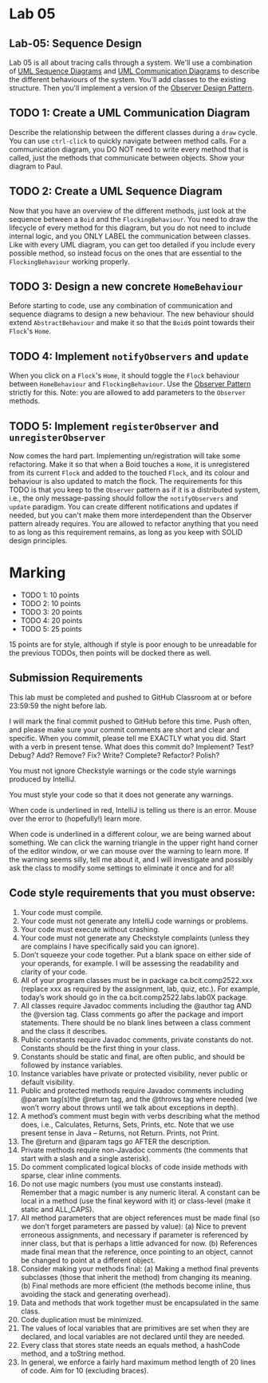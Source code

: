 # Lab 05
## Lab-05: Sequence Design
Lab 05 is all about tracing calls through a system. We'll use a combination of [UML Sequence Diagrams](https://en.wikipedia.org/wiki/Sequence_diagram) and [UML Communication Diagrams](https://en.wikipedia.org/wiki/Communication_diagram) to describe the different behaviours of the system. You'll add classes to the existing structure. Then you'll implement a version of the [Observer Design Pattern](https://en.wikipedia.org/wiki/Observer_pattern).

## TODO 1: Create a UML Communication Diagram
Describe the relationship between the different classes during a `draw` cycle. You can use `ctrl-click` to quickly navigate between method calls. For a communication diagram, you DO NOT need to write every method that is called, just the methods that communicate between objects. Show your diagram to Paul.

## TODO 2: Create a UML Sequence Diagram
Now that you have an overview of the different methods, just look at the sequence between a `Boid` and the `FlockingBehaviour`. You need to draw the lifecycle of every method for this diagram, but you do not need to include internal logic, and you ONLY LABEL the communication between classes. Like with every UML diagram, you can get too detailed if you include every possible method, so instead focus on the ones that are essential to the `FlockingBehaviour` working properly.

## TODO 3: Design a new concrete `HomeBehaviour`
Before starting to code, use any combination of communication and sequence diagrams to design a new behaviour. The new behaviour should extend `AbstractBehaviour` and make it so that the `Boid`s point towards their `Flock`'s `Home`.

## TODO 4: Implement `notifyObservers` and `update`
When you click on a `Flock`'s `Home`, it should toggle the `Flock` behaviour between `HomeBehaviour` and `FlockingBehaviour`. Use the [Observer Pattern](https://en.wikipedia.org/wiki/Observer_pattern) strictly for this. Note: you are allowed to add parameters to the `Observer` methods.

## TODO 5: Implement `registerObserver` and `unregisterObserver`
Now comes the hard part. Implementing un/registration will take some refactoring. Make it so that when a Boid touches a `Home`, it is unregistered from its current `Flock` and added to the touched `Flock`, and its colour and behaviour is also updated to match the flock. The requirements for this TODO is that you keep to the `Observer` pattern as if it is a distributed system, i.e., the only message-passing should follow the `notifyObservers` and `update` paradigm. You can create different notifications and updates if needed, but you can't make them more interdependent than the Observer pattern already requires. You are allowed to refactor anything that you need to as long as this requirement remains, as long as you keep with SOLID design principles.


# Marking
- TODO 1: 10 points
- TODO 2: 10 points
- TODO 3: 20 points
- TODO 4: 20 points
- TODO 5: 25 points

15 points are for style, although if style is poor enough to be unreadable for the previous TODOs, then points will be docked there as well.

## Submission Requirements

This lab must be completed and pushed to GitHub Classroom at or before 23:59:59 the night before lab.

I will mark the final commit pushed to GitHub before this time. Push often, and please make sure your commit comments are short and clear and specific. When you commit, please tell me EXACTLY what you did. Start with a verb in present tense. What does this commit do? Implement? Test? Debug? Add? Remove? Fix? Write? Complete? Refactor? Polish?

You must not ignore Checkstyle warnings or the code style warnings produced by IntelliJ.

You must style your code so that it does not generate any warnings.

When code is underlined in red, IntelliJ is telling us there is an error. Mouse over the error to (hopefully!) learn more.

When code is underlined in a different colour, we are being warned about something. We can click the warning triangle in the upper right hand corner of the editor window, or we can mouse over the warning to learn more. If the warning seems silly, tell me about it, and I will investigate and possibly ask the class to modify some settings to eliminate it once and for all!

## Code style requirements that you must observe:
1. Your code must compile.
2. Your code must not generate any IntelliJ code warnings or problems.
3. Your code must execute without crashing.
4. Your code must not generate any Checkstyle complaints (unless they are complains I have specifically said you can ignore).
5. Don’t squeeze your code together. Put a blank space on either side of your operands, for example. I will be assessing the readability and clarity of your code.
6. All of your program classes must be in package ca.bcit.comp2522.xxx (replace xxx as required by the assignment, lab, quiz, etc.). For example, today’s work should go in the ca.bcit.comp2522.labs.lab0X package.
7. All classes require Javadoc comments including the @author tag AND the @version tag. Class comments go after the package and import statements. There should be no blank lines between a class comment and the class it describes.
8. Public constants require Javadoc comments, private constants do not. Constants should be the first thing in your class.
9. Constants should be static and final, are often public, and should be followed by instance variables.
10. Instance variables have private or protected visibility, never public or default visibility.
11. Public and protected methods require Javadoc comments including @param tag(s)the @return tag, and the @throws tag where needed (we won’t worry about throws until we talk about exceptions in depth).
12. A method’s comment must begin with verbs describing what the method does, i.e., Calculates, Returns, Sets, Prints, etc. Note that we use present tense in Java – Returns, not Return. Prints, not Print.
13. The @return and @param tags go AFTER the description.
14. Private methods require non-Javadoc comments (the comments that start with a slash and a single asterisk).
15. Do comment complicated logical blocks of code inside methods with sparse, clear inline comments.
16. Do not use magic numbers (you must use constants instead). Remember that a magic number is any numeric literal. A constant can be local in a method (use the final keyword with it) or class-level (make it static and ALL_CAPS).
17. All method parameters that are object references must be made final (so we don’t forget parameters are passed by value):
(a) Nice to prevent erroneous assignments, and necessary if parameter is referenced by inner class, but that is perhaps a little advanced for now.
(b) References made final mean that the reference, once pointing to an object, cannot be changed to point at a different object.
18. Consider making your methods final:
(a) Making a method final prevents subclasses (those that inherit the method) from changing its meaning.
(b) Final methods are more efficient (the methods become inline, thus avoiding the stack and generating overhead).
19. Data and methods that work together must be encapsulated in the same class.
20. Code duplication must be minimized.
21. The values of local variables that are primitives are set when they are declared, and local variables are not declared until they are needed.
22. Every class that stores state needs an equals method, a hashCode method, and a toString method.
23. In general, we enforce a fairly hard maximum method length of 20 lines of code. Aim for 10 (excluding braces).
